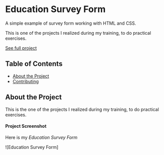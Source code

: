 # Education Survey Form

A simple example of survey form working with HTML and CSS.

This is one of the projects I realized during my training, to do practical exercises.

[See full project](https://albchia.github.io/Education-Survey-Form/)

## Table of Contents
- [About the Project](#About-the-Project)
- [Contributing](#Contributing)

## About the Project
This is the one of the projects I realized during my training, to do practical exercises.

#### Project Screenshot
Here is my _Education Survey Form_

![Education Survey Form]
